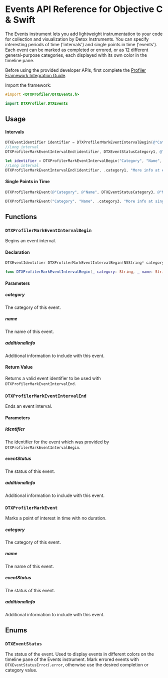 # Events API Reference for Objective C & Swift

The Events instrument lets you add lightweight instrumentation to your code for collection and visualization by Detox Instruments. You can specify interesting periods of time ('intervals') and single points in time ('events'). Each event can be marked as completed or errored, or as 12 different general-purpose categories, each displayed with its own color in the timeline pane.

Before using the provided developer APIs, first complete the [Profiler Framework Integration Guide](XcodeIntegrationGuide.md).

Import the framework:

```objective-c
#import <DTXProfiler/DTXEvents.h>
```

```swift
import DTXProfiler.DTXEvents
```

## Usage

#### Intervals

```objective-c
DTXEventIdentifier identifier = DTXProfilerMarkEventIntervalBegin(@"Category", @"Name", @"More info at begin");
//Long interval
DTXProfilerMarkEventIntervalEnd(identifier, DTXEventStatusCategory1, @"More info at end");
```

```swift
let identifier = DTXProfilerMarkEventIntervalBegin("Category", "Name", "More info at begin")
//Long interval
DTXProfilerMarkEventIntervalEnd(identifier, .category1, "More info at end")
```

#### Single Points in Time

```objective-c
DTXProfilerMarkEvent(@"Category", @"Name", DTXEventStatusCategory3, @"More info at single point in time");
```

```swift
DTXProfilerMarkEvent("Category", "Name", .category3, "More info at single point in time")
```



## Functions

### `DTXProfilerMarkEventIntervalBegin`

Begins an event interval.

#### Declaration

```objective-c
DTXEventIdentifier DTXProfilerMarkEventIntervalBegin(NSString* category, NSString* name, NSString* *__nullable* additionalInfo); 
```

```swift
func DTXProfilerMarkEventIntervalBegin(_ category: String, _ name: String, _ additionalInfo: String?) -> String
```

#### Parameters

##### category

The category of this event.

##### name

The name of this event.

##### additionalInfo

Additional information to include with this event.

#### Return Value

Returns a valid event identifier to be used with `DTXProfilerMarkEventIntervalEnd`.

###  `DTXProfilerMarkEventIntervalEnd`

Ends an event interval.

#### Parameters

##### identifier

The identifier for the event which was provided by `DTXProfilerMarkEventIntervalBegin`. 

##### eventStatus

The status of this event.

##### additionalInfo

Additional information to include with this event.

### `DTXProfilerMarkEvent`

Marks a point of interest in time with no duration.

##### category

The category of this event.

##### name

The name of this event.

##### eventStatus

The status of this event.

##### additionalInfo

Additional information to include with this event.

## Enums

### `DTXEventStatus`

The status of the event. Used to display events in different colors on the timeline pane of the Events instrument. Mark errored events with `DTXEventStatusError`/`.error`, otherwise use the desired completion or category value.

